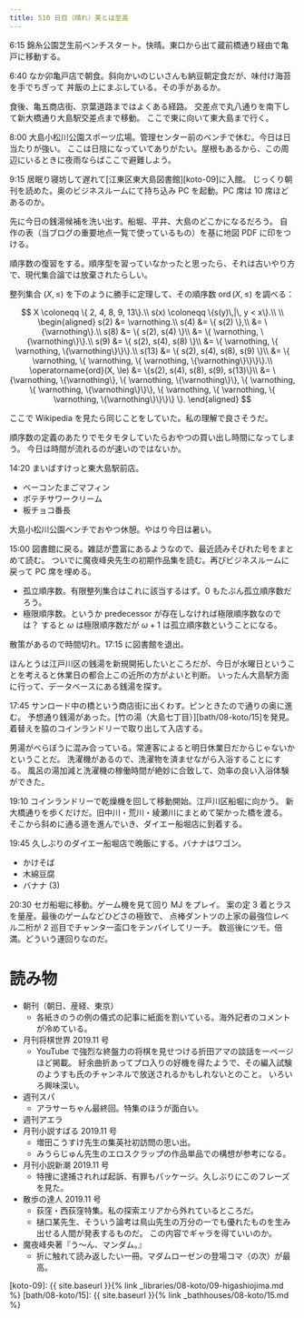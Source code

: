 ```yaml
---
title: 510 日目（晴れ）美とは至高
---
```


6:15 錦糸公園芝生前ベンチスタート。快晴。東口から出て蔵前橋通り経由で亀戸に移動する。

6:40 なか卯亀戸店で朝食。斜向かいのじいさんも納豆朝定食だが、味付け海苔を手でちぎって
丼飯の上にまぶしている。その手があるか。

食後、亀五商店街、京葉道路まではよくある経路。
交差点で丸八通りを南下して新大橋通り大島駅交差点まで移動。
ここで東に向いて東大島まで行く。

8:00 大島小松川公園スポーツ広場。管理センター前のベンチで休む。今日は日当たりが強い。
ここは日陰になっていてありがたい。屋根もあるから、この周辺にいるときに夜雨ならばここで避難しよう。

9:15 居眠り寝坊して遅れて[江東区東大島図書館][koto-09]に入館。
じっくり朝刊を読めた。奥のビジネスルームにて持ち込み PC を起動。PC 席は 10 席ほどあるのか。

先に今日の銭湯候補を洗い出す。船堀、平井、大島のどこかになるだろう。
自作の表（当ブログの重要地点一覧で使っているもの）を基に地図 PDF に印をつける。

順序数の復習をする。順序型を習っていなかったと思ったら、それは古いやり方で、現代集合論では放棄されたらしい。

整列集合 $(X, \le)$ を下のように勝手に定理して、その順序数 $\operatorname{ord}(X, \le)$ を調べる：

$$
X \coloneqq \{ 2, 4, 8, 9, 13\}.\\
s(x) \coloneqq \{s(y)\,|\, y < x\}.\\
\\
\begin{aligned}
s(2) &= \varnothing.\\
s(4) &= \{ s(2) \},\\
     &= \{\varnothing\}.\\
s(8) &= \{ s(2), s(4) \}\\
     &= \{ \varnothing, \{\varnothing\}\}.\\
s(9) &= \{ s(2), s(4), s(8) \}\\
     &= \{ \varnothing, \{ \varnothing, \{\varnothing\}\}\}.\\
s(13) &= \{ s(2), s(4), s(8), s(9) \}\\
      &= \{ \varnothing, \{ \varnothing, \{ \varnothing, \{\varnothing\}\}\}\}.\\
\operatorname{ord}(X, \le)
&= \{s(2), s(4), s(8), s(9), s(13)\}\\
&= \{\varnothing, \{\varnothing\}, \{ \varnothing, \{\varnothing\}\},
   \{ \varnothing, \{ \varnothing, \{\varnothing\}\}\},
   \{ \varnothing, \{ \varnothing, \{ \varnothing, \{\varnothing\}\}\}\}
   \}.
\end{aligned}
$$

ここで Wikipedia を見たら同じことをしていた。私の理解で良さそうだ。

順序数の定義のあたりでモタモタしていたらおやつの買い出し時間になってしまう。
今日は時間が流れるのが速いのではないか。

14:20 まいばすけっと東大島駅前店。

* ベーコンたまごマフィン
* ポテチサワークリーム
* 板チョコ番長

大島小松川公園ベンチでおやつ休憩。やはり今日は暑い。

15:00 図書館に戻る。雑誌が豊富にあるようなので、最近読みそびれた号をまとめて読む。
ついでに魔夜峰央先生の初期作品集を読む。再びビジネスルームに戻って PC 席を埋める。

* 孤立順序数。有限整列集合はこれに該当するはず。0 もたぶん孤立順序数だろう。
* 極限順序数。というか predecessor が存在しなければ極限順序数なのでは？
  すると $\omega$ は極限順序数だが $\omega + 1$ は孤立順序数ということになる。

散策があるので時間切れ。17:15 に図書館を退出。

ほんとうは江戸川区の銭湯を新規開拓したいところだが、今日が水曜日ということを考えると休業日の都合上この近所の方がよいと判断。
いったん大島駅方面に行って、データベースにある銭湯を探す。

17:45 サンロード中の橋という商店街に出くわす。ピンときたので通りの奥に進む。
予想通り銭湯があった。[竹の湯（大島七丁目）][bath/08-koto/15]を発見。着替えを脇のコインランドリーで取り出して入店する。

男湯がべらぼうに混み合っている。常連客によると明日休業日だからじゃないかということだ。
洗濯機があるので、洗濯物を済ませながら入浴することにする。
風呂の湯加減と洗濯機の稼働時間が絶妙に合致して、効率の良い入浴体験ができた。

19:10 コインランドリーで乾燥機を回して移動開始。江戸川区船堀に向かう。
新大橋通りを歩くだけだ。旧中川・荒川・綾瀬川にまとめて架かった橋を渡る。
そこから斜めに通る道を進んでいき、ダイエー船堀店に到着する。

19:45 久しぶりのダイエー船堀店で晩飯にする。バナナはワゴン。

* かけそば
* 木綿豆腐
* バナナ (3)

20:30 セガ船堀に移動。ゲーム機を見て回り MJ をプレイ。
案の定 3 着とラスを量産。最後のゲームなどひどさの極致で、
点棒ダントツの上家の最強位レベル二桁が 2 巡目でチャンタ一盃口をテンパイしてリーチ。
数巡後にツモ。倍満。どういう運回りなのだ。

# 読み物

* 朝刊（朝日、産経、東京）
  * 各紙きのうの例の儀式の記事に紙面を割いている。海外記者のコメントが冷めている。
* 月刊将棋世界 2019.11 号
  * YouTube で強烈な終盤力の将棋を見せつける折田アマの談話を一ページほど掲載。
    紆余曲折あってプロ入りの好機を得たようで、その編入試験のようすも氏のチャンネルで放送されるかもしれないとのこと。
    いろいろ興味深い。
* 週刊スパ
  * アラサーちゃん最終回。特集のほうが面白い。
* 週刊アエラ
* 月刊小説すばる 2019.11 号
  * 増田こうすけ先生の集英社初訪問の思い出。
  * みうらじゅん先生のエロスクラップの作品単品での構想が参考になる。
* 月刊小説新潮 2019.11 号
  * 特捜に逮捕されれば起訴、有罪もパッケージ。久しぶりにこのフレーズを見た。
* 散歩の達人 2019.11 号
  * 荻窪・西荻窪特集。私の探索エリアから外れているところだ。
  * 樋口某先生、そういう論考は鳥山先生の万分の一でも優れたものを生み出せる人間が発表するものだ。
    この内容でギャラを得ていいのか。
* 魔夜峰央著『う～ん、マンダム。』
  * 折に触れて読み返したい一冊。マダムローゼンの登場コマ（の次）が最高。

[koto-09]: {{ site.baseurl }}{% link _libraries/08-koto/09-higashiojima.md %}
[bath/08-koto/15]: {{ site.baseurl }}{% link _bathhouses/08-koto/15.md %}
